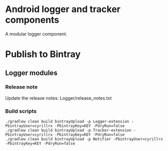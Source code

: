 # Android logger and tracker components
A modular logger component.

# Publish to Bintray

## Logger modules

### Release note
Update the release notes: Logger/release_notes.txt

### Build scripts
```
./gradlew clean build bintrayUpload -p Logger-extension -PbintrayUser=cyrillrx -PbintrayKey=KEY -PdryRun=false
./gradlew clean build bintrayUpload -p Tracker-extension -PbintrayUser=cyrillrx -PbintrayKey=KEY -PdryRun=false
./gradlew clean build bintrayUpload -p Notifier -PbintrayUser=cyrillrx -PbintrayKey=KEY -PdryRun=false

```